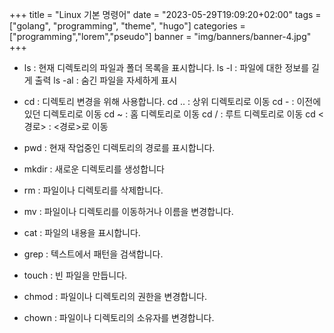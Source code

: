 +++
title = "Linux 기본 명령어"
date = "2023-05-29T19:09:20+02:00"
tags = ["golang", "programming", "theme", "hugo"]
categories = ["programming","lorem","pseudo"]
banner = "img/banners/banner-4.jpg"
+++

- ls : 현재 디렉토리의 파일과 폴더 목록을 표시합니다.
ls -l : 파일에 대한 정보를 길게 출력
ls -al : 숨긴 파일을 자세하게 표시

- cd : 디렉토리 변경을 위해 사용합니다. 
cd .. : 상위 디렉토리로 이동
cd - : 이전에 있던 디렉토리로 이동
cd ~ : 홈 디렉토리로 이동
cd / : 루트 디렉토리로 이동
cd <경로> : <경로>로 이동

- pwd : 현재 작업중인 디렉토리의 경로를 표시합니다.

- mkdir : 새로운 디렉토리를 생성합니다

- rm : 파일이나 디렉토리를 삭제합니다.

- mv : 파일이나 디렉토리를 이동하거나 이름을 변경합니다. 

- cat : 파일의 내용을 표시합니다.

- grep : 텍스트에서 패턴을 검색합니다.

- touch : 빈 파일을 만듭니다.  

- chmod : 파일이나 디렉토리의 권한을 변경합니다.

-  chown : 파일이나 디렉토리의 소유자를 변경합니다. 